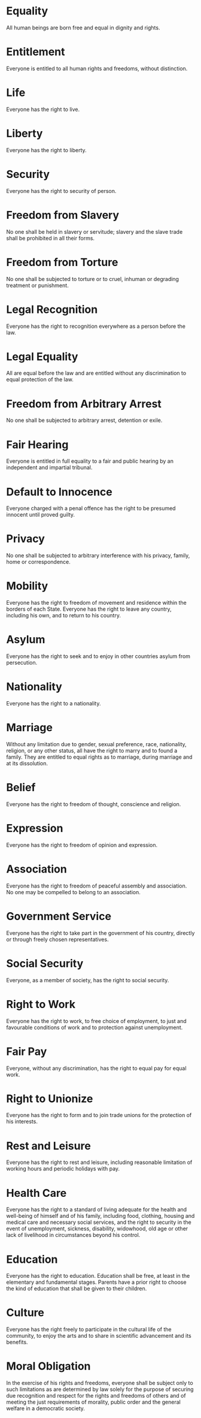 # Equality

All human beings are born free and equal in dignity and rights.

# Entitlement

Everyone is entitled to all human rights and freedoms, without distinction.

# Life

Everyone has the right to live.

# Liberty

Everyone has the right to liberty.

# Security

Everyone has the right to security of person.

# Freedom from Slavery

No one shall be held in slavery or servitude; slavery and the slave trade shall be prohibited in all their forms.

# Freedom from Torture

No one shall be subjected to torture or to cruel, inhuman or degrading treatment or punishment.

# Legal Recognition

Everyone has the right to recognition everywhere as a person before the law.

# Legal Equality

All are equal before the law and are entitled without any discrimination to equal protection of the law.

# Freedom from Arbitrary Arrest

No one shall be subjected to arbitrary arrest, detention or exile.

# Fair Hearing

Everyone is entitled in full equality to a fair and public hearing by an independent and impartial tribunal.

# Default to Innocence

Everyone charged with a penal offence has the right to be presumed innocent until proved guilty.

# Privacy

No one shall be subjected to arbitrary interference with his privacy, family, home or correspondence.

# Mobility

Everyone has the right to freedom of movement and residence within the borders of each State. Everyone has the right to leave any country, including his own, and to return to his country.

# Asylum

Everyone has the right to seek and to enjoy in other countries asylum from persecution.

# Nationality

Everyone has the right to a nationality.

# Marriage

Without any limitation due to gender, sexual preference, race, nationality, religion, or any other status, all have the right to marry and to found a family. They are entitled to equal rights as to marriage, during marriage and at its dissolution.

# Belief

Everyone has the right to freedom of thought, conscience and religion.

# Expression

Everyone has the right to freedom of opinion and expression.

# Association

Everyone has the right to freedom of peaceful assembly and association. No one may be compelled to belong to an association.

# Government Service

Everyone has the right to take part in the government of his country, directly or through freely chosen representatives.

# Social Security

Everyone, as a member of society, has the right to social security.

# Right to Work

Everyone has the right to work, to free choice of employment, to just and favourable conditions of work and to protection against unemployment.

# Fair Pay

Everyone, without any discrimination, has the right to equal pay for equal work.

# Right to Unionize

Everyone has the right to form and to join trade unions for the protection of his interests.

# Rest and Leisure

Everyone has the right to rest and leisure, including reasonable limitation of working hours and periodic holidays with pay.

# Health Care

Everyone has the right to a standard of living adequate for the health and well-being of himself and of his family, including food, clothing, housing and medical care and necessary social services, and the right to security in the event of unemployment, sickness, disability, widowhood, old age or other lack of livelihood in circumstances beyond his control.

# Education

Everyone has the right to education. Education shall be free, at least in the elementary and fundamental stages. Parents have a prior right to choose the kind of education that shall be given to their children.

# Culture

Everyone has the right freely to participate in the cultural life of the community, to enjoy the arts and to share in scientific advancement and its benefits.

# Moral Obligation

In the exercise of his rights and freedoms, everyone shall be subject only to such limitations as are determined by law solely for the purpose of securing due recognition and respect for the rights and freedoms of others and of meeting the just requirements of morality, public order and the general welfare in a democratic society.

